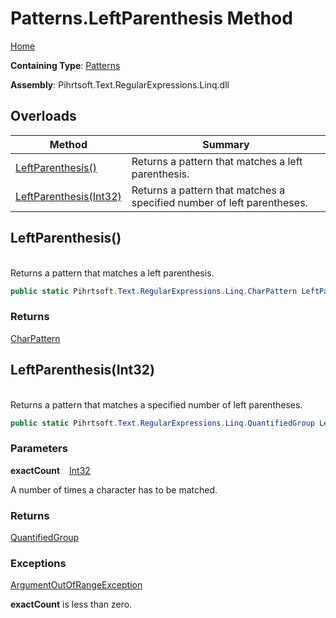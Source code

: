 # Patterns\.LeftParenthesis Method

[Home](../../../../../../README.md)

**Containing Type**: [Patterns](../README.md)

**Assembly**: Pihrtsoft\.Text\.RegularExpressions\.Linq\.dll

## Overloads

| Method | Summary |
| ------ | ------- |
| [LeftParenthesis()](#Pihrtsoft_Text_RegularExpressions_Linq_Patterns_LeftParenthesis) | Returns a pattern that matches a left parenthesis\. |
| [LeftParenthesis(Int32)](#Pihrtsoft_Text_RegularExpressions_Linq_Patterns_LeftParenthesis_System_Int32_) | Returns a pattern that matches a specified number of left parentheses\. |

## LeftParenthesis\(\) <a name="Pihrtsoft_Text_RegularExpressions_Linq_Patterns_LeftParenthesis"></a>

\
Returns a pattern that matches a left parenthesis\.

```csharp
public static Pihrtsoft.Text.RegularExpressions.Linq.CharPattern LeftParenthesis()
```

### Returns

[CharPattern](../../CharPattern/README.md)

## LeftParenthesis\(Int32\) <a name="Pihrtsoft_Text_RegularExpressions_Linq_Patterns_LeftParenthesis_System_Int32_"></a>

\
Returns a pattern that matches a specified number of left parentheses\.

```csharp
public static Pihrtsoft.Text.RegularExpressions.Linq.QuantifiedGroup LeftParenthesis(int exactCount)
```

### Parameters

**exactCount** &ensp; [Int32](https://docs.microsoft.com/en-us/dotnet/api/system.int32)

A number of times a character has to be matched\.

### Returns

[QuantifiedGroup](../../QuantifiedGroup/README.md)

### Exceptions

[ArgumentOutOfRangeException](https://docs.microsoft.com/en-us/dotnet/api/system.argumentoutofrangeexception)

**exactCount** is less than zero\.

